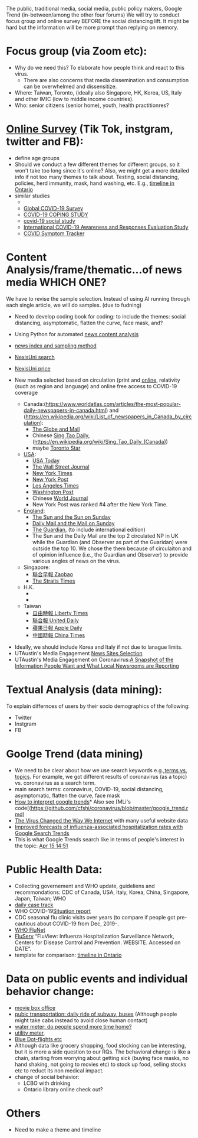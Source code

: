 The public, traditional media, social media, public policy makers, Google Trend (in-between/among the other four forums)
We will try to conduct focus group and online survey BEFORE the social distancing lift.  It might be hard but the information will be more prompt than replying on memory.

# Focus group (via Zoom etc): 
- Why do we need this?  To elaborate how people think and react to this virus.
  - There are also concerns that media dissemination and consumption can be overwhelmed and dissensitize.
- Where:  Taiwan, Toronto, (ideally also Singapore, HK, Korea, US, Italy and other IMIC (low to middle income countries).
- Who:  senior citizens (senior home), youth, health practitionres?


# [Online Survey](https://docs.google.com/document/d/1laEd1aGx8mWPhfwYaM9Wa3ys2NF91eMpkANmlR9iw20/edit) (Tik Tok, instgram, twitter and FB):
- define age groups
- Should we conduct a few different themes for different groups, so it won't take too long since it's online?  Also, we might get a more detailed info if not too many themes to talk about. Testing, social distancing, policies, herd immunity, mask, hand washing, etc.  E.g., [timeline in Ontario](https://drive.google.com/file/d/1cL13xouKC--IPH2Yyot5pF8JjavepSly/view)
- similar studies 
  - [](https://746a1e8d-7231-4b96-9bc2-88b2eb5c4964.filesusr.com/ugd/3d9db5_a82c3a15441f4687a0114efc78307e80.pdf)
  - [Global COVID-19 Survey](https://ee.humanitarianresponse.info/single/::HUCinIPu)
  - [COVID-19 COPING STUDY](https://www.covid19copingstudy.com/participants.html)
  - [covid-19 social study](https://www.marchnetwork.org/research)
  - [International COVID-19 Awareness and Responses Evaluation Study](https://mbmc-cmcm.ca/covid19/)
  - [COVID Symptom Tracker](https://covid.joinzoe.com/us)
  
# Content Analysis/frame/thematic...of news media  WHICH ONE?
We have to revise the sample selection.  Instead of using AI running through each single article, we will do samples. (due to fudning)
* Need to develop coding book for coding:  to include the themes:  social distancing, asymptomatic, flatten the curve, face mask, and?
* Using Python for automated [news content analysis](https://journals.sagepub.com/doi/10.1177/1464884917716699)
* [news index and sampling method](https://www.journalism.org/news_index_methodology/)

* [NexisUni search](https://advance.lexis.com/bisacademicresearchhome?crid=aa32e889-3f4b-4e3b-95b7-51a5bfc1b15a&pdmfid=1516831&pdisurlapi=true)
* [NexisUni price](https://www.lexisnexis.ca/en-ca/terms/quicklaw-per-search-pricing.page)
* New media selected based on circulation (print and [online](https://www.techworm.net/2018/12/best-most-popular-news-websites-world.html), relativity (such as region and language) and online free access to COVID-19 coverage
  - Canada:(https://www.worldatlas.com/articles/the-most-popular-daily-newspapers-in-canada.html) and (https://en.wikipedia.org/wiki/List_of_newspapers_in_Canada_by_circulation): 
    - [The Globe and Mail](https://www.theglobeandmail.com/) 
    - Chinese [Sing Tao Daily](https://www.singtao.ca/toronto/?variant=zh-hk), (https://en.wikipedia.org/wiki/Sing_Tao_Daily_(Canada))     
    - maybe [Toronto Star](https://www.theglobeandmail.com/)
  - [USA](https://www.cision.com/us/blogs/2019/01/top-ten-us-daily-newspapers/):
    - [USA Today](https://www.usatoday.com/)
    - [The Wall Street Journal](https://www.wsj.com/)
    - [New York Times](https://www.nytimes.com/)
    - [New York Post](https://nypost.com/)
    - [Los Angeles Times](https://www.latimes.com/)
    - [Washington Post](https://www.washingtonpost.com/)
    - Chinese [World Journal](https://en.wikipedia.org/wiki/World_Journal)
    - New York Post was ranked #4 after the New York Time. 
  - [England](https://www.statista.com/statistics/529060/uk-newspaper-market-by-circulation/):
    - [The Sun and the Sun on Sunday](https://www.thesun.co.uk/)
    - [Daily Mail and the Mail on Sunday](https://www.dailymail.co.uk/home/index.html)
    - [The Guardian](https://www.theguardian.com/uk), (to include international edition)
    - The Sun and the Daily Mail are the top 2 circulated NP in UK while the Guardian (and Observer as part of the Guaridan) were outside the top 10.  We chose the them because of circulaiton and of opinion influence (i.e., the Guardian and Observer) to provide various angles of news on the virus.
  - Singapore:
    - [聯合早報 Zaobao](https://www.zaobao.com.sg/)
    - [The Straits Times](https://www.straitstimes.com/global)
  - H.K.
    - []()
    - []()
  - Taiwan
    - [自由時報 Liberty Times](https://www.ltn.com.tw/)
    - [聯合報 United Daily](https://udn.com/news/index)
    - [蘋果日報 Apple Daily](https://hk.appledaily.com/hit)
    - [中國時報 China Times](https://www.chinatimes.com/newspapers/2601?chdtv)

- Ideally, we should include Korea and Italy if not due to lanague limits.
- UTAustin's Media Engagement [News Sites Selection](https://mediaengagement.org/research/news-site-analysis/)
- UTAustin's Media Engagement on Coronavirus:[A Snapshot of the Information People Want and What Local Newsrooms are Reporting](https://mediaengagement.org/research/coronavirus-reporting-snapshot/)

# Textual Analysis (data mining):

To explain differnces of users by their socio demographics of the following: 
* Twitter
* Instgram
* FB

# Goolge Trend (data mining)
* We need to be clear about how we use search keywords e.g.,[terms vs. topics](https://support.google.com/trends/answer/4359550?hl=en).  For example, we got different results of coronavirus (as a topic) vs. coronavirus as a search term.
* main search terms:  coronavirus, COVID-19, social distancing, asymptomatic, flatten the curve, face mask
* [How to interpret google trends](https://medium.com/google-news-lab/what-is-google-trends-data-and-what-does-it-mean-b48f07342ee8)* Also see [MLi's code[(https://github.com/cfshi/coronavirus/blob/master/google_trend.rmd)
* [The Virus Changed the Way We Internet](https://www.nytimes.com/interactive/2020/04/07/technology/coronavirus-internet-use.html?action=click&module=Editors%20Picks&pgtype=Homepage) with many useful website data
* [Improved forecasts of influenza-associated hospitalization rates with Google Search Trends](https://www.ncbi.nlm.nih.gov/pmc/articles/PMC6597779/)
* This is what Google Trends search like in terms of people's interest in the topic:
[Apr 15 14:51](https://trends.google.com/trends/story/US_cu_4Rjdh3ABAABMHM_en)
# Public Health Data:
* Collecting governement and WHO update, guideliens and recommondations: CDC of Canada, USA, Italy, Korea, China, Singapore, Japan, Taiwan; WHO
* [daily case track](https://www.worldometers.info/coronavirus/)
* WHO COVID-19[Situation report](https://www.who.int/docs/default-source/coronaviruse/situation-reports/20200308-sitrep-48-covid-19.pdf?sfvrsn=16f7ccef_4)
* CDC seasonal flu clinic visits over years (to compare if people got pre-cautious about COVID-19 from Dec, 2019-.
* [WHO FluNet](https://www.who.int/influenza/gisrs_laboratory/flunet/en/)
* [FluServ](https://gis.cdc.gov/GRASP/Fluview/FluHospRates.html) “FluView: Influenza Hospitalization Surveillance Network, Centers for Disease Control and Prevention. WEBSITE. Accessed on DATE”.
* template for comparison: [timeline in Ontario](https://drive.google.com/file/d/1cL13xouKC--IPH2Yyot5pF8JjavepSly/view)


# Data on public events and individual behavior change:
* [movie box office](https://www.boxofficemojo.com/calendar/?ref_=bo_nb_in_tab)
* [pubic transportation:  daily ride of subway, buses]() (Although people might take cabs instead to avoid close human contact)
* [water meter: do people spend more time home?]()
* [utility meter](), 
* [Blue Dot-flights etc](https://bluedot.global/products/)
* Although data like grocery shopping, food stocking can be interesting, but it is more a side question to our RQs.  The behavioral change is like a chain, starting from worrying about getting sick (buying face masks, no hand shaking, not going to movies etc) to stock up food, selling stocks etc to reduct its non medical impact.
* change of social behavior:
  - LCBO with drinking
  - Ontario library online check out?


# Others
* Need to make a theme and timeline
